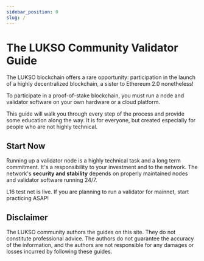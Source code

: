 ```yaml
---
sidebar_position: 0
slug: /
---
```

# The LUKSO Community Validator Guide

The LUKSO blockchain offers a rare opportunity: participation in the launch of a highly decentralized blockchain, a sister to Ethereum 2.0 nonetheless!

To participate in a proof-of-stake blockchain, you must run a node and validator software on your own hardware or a cloud platform. 

This guide will walk you through every step of the process and provide some education along the way. It is for everyone, but created especially for people who are not highly technical. 

## Start Now
Running up a validator node is a highly technical task and a long term commitment. It's a responsibility to your investment and to the network. The network's **security and stability** depends on properly maintained nodes and validator software running 24/7.

L16 test net is live. If you are planning to run a validator for mainnet, start practicing ASAP!









## Disclaimer
The LUKSO community authors the guides on this site. They do not constitute professional advice. The authors do not guarantee the accuracy of the information, and the authors are not responsible for any damages or losses incurred by following these guides.